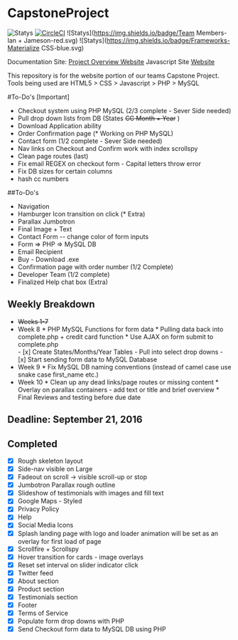 # CapstoneProject

![Statys](https://img.shields.io/badge/Complete-65%25-orange.svg) [![CircleCI](https://img.shields.io/circleci/project/BrightFlair/PHP.Gt.svg?maxAge=2592000?style=flat-square)]()
![Statys](https://img.shields.io/badge/Team Members-Ian + Jameson-red.svg)
![Statys](https://img.shields.io/badge/Frameworks-Materialize CSS-blue.svg)

Documentation Site:
 [Project Overview Website](https://gorgonsmaze.github.io/CapstoneOverview/)
Javascript Site
 [Website](https://gorgonsmaze.github.io/CapstoneProject/)
 
 
 This repository is for the website portion of our teams Capstone Project.
 Tools being used are HTML5 > CSS > Javascript > PHP > MySQL

#To-Do's [Important]
* Checkout system using PHP MySQL (2/3 complete - Sever Side needed)
 * Pull drop down lists from DB (States ~~CC Month + Year~~ )
* Download Application ability
* Order Confirmation page (* Working on PHP MySQL)
* Contact form (1/2 complete - Sever Side needed)
* Nav links on Checkout and Confirm work with index scrollspy
* Clean page routes (last)
* Fix email REGEX on checkout form - Capital letters throw error
* Fix DB sizes for certain columns
* hash cc numbers

##To-Do's
* Navigation
 * Hamburger Icon transition on click (* Extra)
* Parallax Jumbotron
 * Final Image + Text
* Contact Form -- change color of form inputs
 * Form => PHP => MySQL DB 
 * Email Recipient 
* Buy - Download .exe
* Confirmation page with order number (1/2 Complete)
* Developer Team (1/2 complete)
 * Finalized Help chat box (Extra)
 
 
## Weekly Breakdown
* ~~Weeks 1-7~~   
* Week 8
       * PHP MySQL Functions for form data
        * Pulling data back into complete.php + credit card function
       * Use AJAX on form submit to complete.php  
       - [x] Create States/Months/Year Tables - Pull into select drop downs
       - [x] Start sending form data to MySQL Database
* Week 9
       * Fix MySQL DB naming conventions 
       (instead of camel case use snake case first_name etc.)
* Week 10
      * Clean up any dead links/page routes or missing content 
      * Overlay on parallax containers - add text or title and brief overview
      * Final Reviews and testing before due date


## Deadline: September 21, 2016


## Completed
 - [x] Rough skeleton layout
 - [x] Side-nav visible on Large
 - [x] Fadeout on scroll -> visible scroll-up or stop
 - [x] Jumbotron Parallax rough outline
 - [x] Slideshow of testimonials with images and fill text
 - [x] Google Maps - Styled
 - [x] Privacy Policy
 - [x] Help
 - [x] Social Media Icons
 - [x] Splash landing page with logo and loader animation
    will be set as an overlay for first load of page
 - [x] Scrollfire + Scrollspy
 - [x] Hover transition for cards - image overlays 
 - [x] Reset set interval  on slider indicator click
 - [x] Twitter feed
 - [x] About section
 - [x] Product section
 - [x] Testimonials section
 - [x] Footer
  - [x] Terms of Service 
 - [x] Populate form drop downs with PHP 
- [x] Send Checkout form data to MySQL DB using PHP